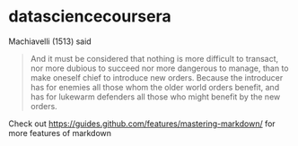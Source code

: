 # datasciencecoursera

Machiavelli (1513) said
>And it must be considered that nothing is more difficult to transact, nor more dubious to succeed nor more dangerous to manage, than to make oneself chief to introduce new orders. Because the introducer has for enemies all those whom the older world orders benefit, and has for lukewarm defenders all those who might benefit by the new orders.

Check out https://guides.github.com/features/mastering-markdown/ for more features of markdown
